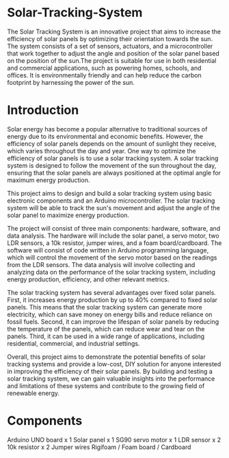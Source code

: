 # Solar-Tracking-System

The Solar Tracking System is an innovative project that aims to increase the efficiency of solar panels by optimizing their orientation towards the sun. The system consists of a set of sensors, actuators, and a microcontroller that work together to adjust the angle and position of the solar panel based on the position of the sun.The project is suitable for use in both residential and commercial applications, such as powering homes, schools, and offices. It is environmentally friendly and can help reduce the carbon footprint by harnessing the power of the sun.

# Introduction
Solar energy has become a popular alternative to traditional sources of energy due to its environmental and economic benefits. However, the efficiency of solar panels depends on the amount of sunlight they receive, which varies throughout the day and year. One way to optimize the efficiency of solar panels is to use a solar tracking system. A solar tracking system is designed to follow the movement of the sun throughout the day, ensuring that the solar panels are always positioned at the optimal angle for maximum energy production.

This project aims to design and build a solar tracking system using basic electronic components and an Arduino microcontroller. The solar tracking system will be able to track the sun's movement and adjust the angle of the solar panel to maximize energy production.

The project will consist of three main components: hardware, software, and data analysis. The hardware will include the solar panel, a servo motor, two LDR sensors, a 10k resistor, jumper wires, and a foam board/cardboard. The software will consist of code written in Arduino programming language, which will control the movement of the servo motor based on the readings from the LDR sensors. The data analysis will involve collecting and analyzing data on the performance of the solar tracking system, including energy production, efficiency, and other relevant metrics.

The solar tracking system has several advantages over fixed solar panels. First, it increases energy production by up to 40% compared to fixed solar panels. This means that the solar tracking system can generate more electricity, which can save money on energy bills and reduce reliance on fossil fuels. Second, it can improve the lifespan of solar panels by reducing the temperature of the panels, which can reduce wear and tear on the panels. Third, it can be used in a wide range of applications, including residential, commercial, and industrial settings.

Overall, this project aims to demonstrate the potential benefits of solar tracking systems and provide a low-cost, DIY solution for anyone interested in improving the efficiency of their solar panels. By building and testing a solar tracking system, we can gain valuable insights into the performance and limitations of these systems and contribute to the growing field of renewable energy.

# Components
Arduino UNO board x 1 Solar panel x 1 SG90 servo motor x 1 LDR sensor x 2 10k resistor x 2 Jumper wires Rigifoam / Foam board / Cardboard
